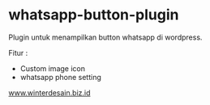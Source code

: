 # whatsapp-button-plugin
Plugin untuk menampilkan button whatsapp di wordpress.

Fitur :
- Custom image icon
- whatsapp phone setting

  
www.winterdesain.biz.id
